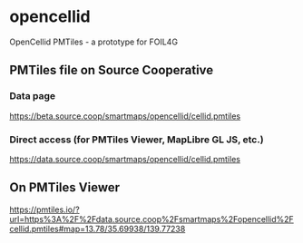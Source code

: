 # opencellid
OpenCellid PMTiles - a prototype for FOIL4G

## PMTiles file on Source Cooperative
### Data page
https://beta.source.coop/smartmaps/opencellid/cellid.pmtiles

### Direct access (for PMTiles Viewer, MapLibre GL JS, etc.)
https://data.source.coop/smartmaps/opencellid/cellid.pmtiles

## On PMTiles Viewer
https://pmtiles.io/?url=https%3A%2F%2Fdata.source.coop%2Fsmartmaps%2Fopencellid%2Fcellid.pmtiles#map=13.78/35.69938/139.77238

